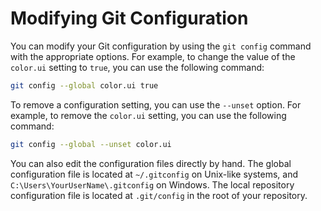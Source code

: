 # Modifying Git Configuration

You can modify your Git configuration by using the `git config` command with the appropriate options. For example, to change the value of the `color.ui` setting to `true`, you can use the following command:

```bash
git config --global color.ui true
```

To remove a configuration setting, you can use the `--unset` option. For example, to remove the `color.ui` setting, you can use the following command:

```bash
git config --global --unset color.ui
```

You can also edit the configuration files directly by hand. The global configuration file is located at `~/.gitconfig` on Unix-like systems, and `C:\Users\YourUserName\.gitconfig` on Windows. The local repository configuration file is located at `.git/config` in the root of your repository.
